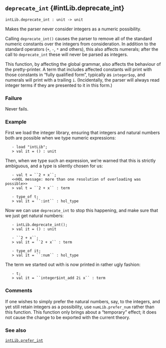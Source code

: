 ## `deprecate_int` {#intLib.deprecate_int}


```
intLib.deprecate_int : unit -> unit
```



Makes the parser never consider integers as a numeric possibility.


Calling `deprecate_int()` causes the parser to remove all of the
standard numeric constants over the integers from consideration.  In
addition to the standard operators (`+`, `-`, `*` and others), this
also affects numerals; after the call to `deprecate_int` these will
never be parsed as integers.

This function, by affecting the global grammar, also affects the
behaviour of the pretty-printer.  A term that includes affected
constants will print with those constants in “fully qualified form”,
typically as `integer$op`, and numerals will print with a trailing
`i`.  (Incidentally, the parser will always read integer terms if they
are presented to it in this form.)

### Failure

Never fails.

### Example

First we load the integer library, ensuring that integers and natural
numbers both are possible when we type numeric expressions:
    
       - load "intLib";
       > val it = () : unit
    
Then, when we type such an expression, we’re warned that this is
strictly ambiguous, and a type is silently chosen for us:
    
       - val t = ``2 + x``;
       <<HOL message: more than one resolution of overloading was possible>>
       > val t = ``2 + x`` : term
    
       - type_of t;
       > val it = ``:int`` : hol_type
    
Now we can use `deprecate_int` to stop this happening, and make sure
that we just get natural numbers:
    
       - intLib.deprecate_int();
       > val it = () : unit
    
       - ``2 + x``;
       > val it = ``2 + x`` : term
    
       - type_of it;
       > val it = ``:num`` : hol_type
    
The term we started out with is now printed in rather ugly fashion:
    
       - t;
       > val it = ``integer$int_add 2i x`` : term
    

### Comments

If one wishes to simply prefer the natural numbers, say, to the
integers, and yet still retain integers as a possibility, use
`numLib.prefer_num` rather than this function.  This function only
brings about a “temporary” effect; it does not cause the change to
be exported with the current theory.

### See also

[`intLib.prefer_int`](#intLib.prefer_int)

